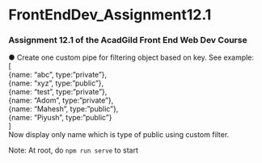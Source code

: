 # FrontEndDev_Assignment12.1
### Assignment 12.1 of the AcadGild Front End Web Dev Course

● Create one custom pipe for filtering object based on key. See example:  
[  
{name: “abc”, type:”private”},  
{name: “xyz”, type:”public”},  
{name: “test”, type:”private”},  
{name: “Adom”, type:”private”},  
{name: “Mahesh”, type:”public”},  
{name: “Piyush”, type:”public”}  
]  
Now display only name which is type of public using custom filter.

Note: At root, do `npm run serve` to start
